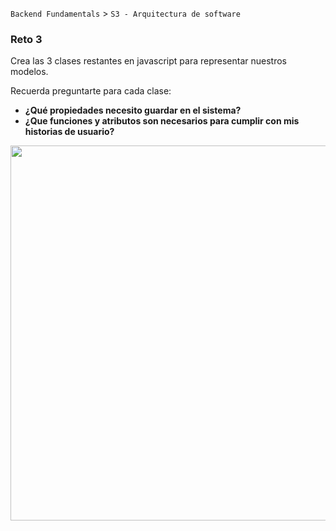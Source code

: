 `Backend Fundamentals` > `S3 - Arquitectura de software` 
	
### Reto 3

Crea las 3 clases restantes en javascript para representar nuestros modelos. 

Recuerda preguntarte para cada clase:
- **¿Qué propiedades necesito guardar en el sistema?**
- **¿Que funciones y atributos son necesarios para cumplir con mis historias de usuario?**

<img src="https://user-images.githubusercontent.com/13757596/87735418-138baa80-c79b-11ea-9824-1690872acd64.png" width="600">

